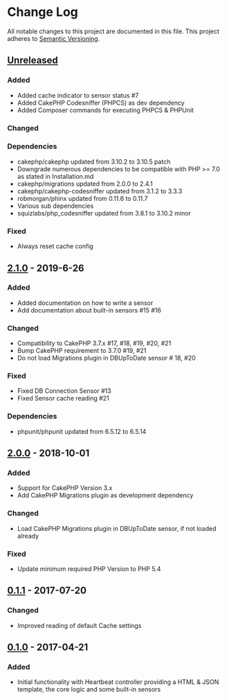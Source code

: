 # Change Log
All notable changes to this project are documented in this file.
This project adheres to [Semantic Versioning](http://semver.org/).

## [Unreleased](https://github.com/orca-services/cakephp-heartbeat/compare/2.0.0...cakephp-3.x)
### Added
- Added cache indicator to sensor status #7
- Added CakePHP Codesniffer (PHPCS) as dev dependency
- Added Composer commands for executing PHPCS & PHPUnit

### Changed

### Dependencies
- cakephp/cakephp updated from 3.10.2 to 3.10.5 patch
- Downgrade numerous dependencies to be compatible with PHP >= 7.0 as stated in Installation.md
- cakephp/migrations updated from 2.0.0 to 2.4.1
- cakephp/cakephp-codesniffer updated from 3.1.2 to 3.3.3
- robmorgan/phinx updated from 0.11.6 to 0.11.7
- Various sub dependencies
- squizlabs/php_codesniffer updated from 3.8.1 to 3.10.2 minor

### Fixed
- Always reset cache config

## [2.1.0](https://github.com/orca-services/cakephp-heartbeat/releases/tag/2.1.0) - 2019-6-26
### Added
- Added documentation on how to write a sensor
- Add documentation about built-in sensors #15 #16

### Changed
- Compatibility to CakePHP 3.7.x #17, #18, #19, #20, #21
- Bump CakePHP requirement to 3.7.0 #19, #21
- Do not load Migrations plugin in DBUpToDate sensor # 18, #20

### Fixed
- Fixed DB Connection Sensor #13
- Fixed Sensor cache reading #21

### Dependencies
- phpunit/phpunit updated from 6.5.12 to 6.5.14

## [2.0.0](https://github.com/orca-services/cakephp-heartbeat/releases/tag/2.0.0) - 2018-10-01
### Added
- Support for CakePHP Version 3.x
- Add CakePHP Migrations plugin as development dependency

### Changed
- Load CakePHP Migrations plugin in DBUpToDate sensor, if not loaded already

### Fixed
- Update minimum required PHP Version to PHP 5.4

## [0.1.1](https://github.com/orca-services/cakephp-heartbeat/releases/tag/0.1.1) - 2017-07-20
### Changed
-  Improved reading of default Cache settings

## [0.1.0](https://github.com/orca-services/cakephp-heartbeat/releases/tag/0.1.0) - 2017-04-21
### Added
- Initial functionality with Heartbeat controller providing a HTML & JSON template, the core logic and some built-in sensors
